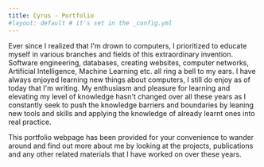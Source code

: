 ```yaml
---
title: Cyrus - Portfolio
#layout: default # it's set in the _config.yml
---
```


Ever since I realized that I'm drown to computers, I prioritized to
educate myself in various branches and fields of this extraordinary
invention. Software engineering, databases, creating websites,
computer networks, Artificial Intelligence, Machine Learning etc. all
ring a bell to my ears. I have always enjoyed learning new things
about computers, I still do enjoy as of today that I'm writing. My
enthusiasm and pleasure for learning and elevating my level of
knowledge hasn't changed over all these years as I constantly seek to
push the knowledge barriers and boundaries by leaning new tools and
skills and applying the knowledge of already learnt ones into real
practice. 


This portfolio webpage has been provided for your convenience to
wander around and find out more about me by looking at the projects,
publications and any other related materials that I have worked on over these years.
